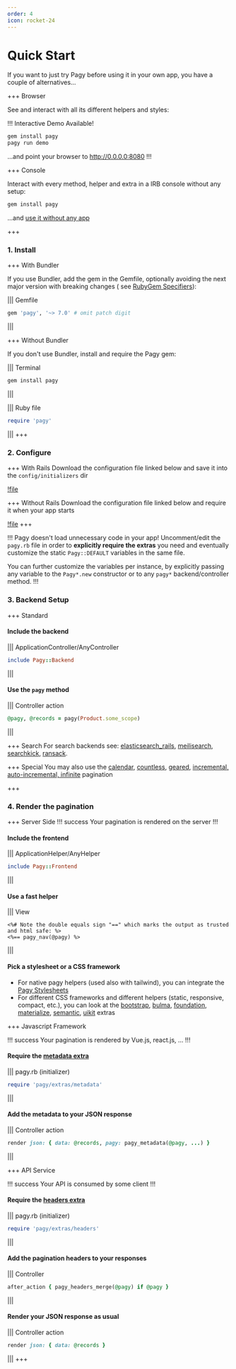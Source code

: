 ```yaml
---
order: 4
icon: rocket-24
---
```


# Quick Start

If you want to just try Pagy before using it in your own app, you have a couple of alternatives...

+++ Browser

See and interact with all its different helpers and styles:
     
!!! Interactive Demo Available!

```sh
gem install pagy
pagy run demo
```
...and point your browser to http://0.0.0.0:8080
!!!

+++ Console

Interact with every method, helper and extra in a IRB console without any setup:

```sh
gem install pagy
```

...and [use it without any app](docs/api/console.md)

+++

### 1. Install

+++ With Bundler

If you use Bundler, add the gem in the Gemfile, optionally avoiding the next major version with breaking changes (
see [RubyGem Specifiers](http://guides.rubygems.org/patterns/#pessimistic-version-constraint)):

||| Gemfile

```ruby   
gem 'pagy', '~> 7.0' # omit patch digit
```

|||

+++ Without Bundler

If you don't use Bundler, install and require the Pagy gem:

||| Terminal

```bash
gem install pagy
```

|||

||| Ruby file

```ruby
require 'pagy'
```

|||
+++

### 2. Configure

+++ With Rails
Download the configuration file linked below and save it into the `config/initializers` dir

[!file](/lib/config/pagy.rb)

+++ Without Rails
Download the configuration file linked below and require it when your app starts

[!file](/lib/config/pagy.rb)
+++

!!! Pagy doesn't load unnecessary code in your app!
Uncomment/edit the `pagy.rb` file in order to **explicitly require the extras** you need and eventually customize the
static `Pagy::DEFAULT` variables in the same file.

You can further customize the variables per instance, by explicitly passing any variable to the `Pagy*.new` constructor or to
any `pagy*` backend/controller method.
!!!

### 3. Backend Setup

+++ Standard

#### Include the backend

||| ApplicationController/AnyController

```ruby
include Pagy::Backend
```

|||

#### Use the `pagy` method

||| Controller action

```ruby
@pagy, @records = pagy(Product.some_scope)
```

|||

+++ Search
For search backends
see: [elasticsearch_rails](/docs/extras/elasticsearch_rails), [meilisearch](/docs/extras/meilisearch), [searchkick](/docs/extras/searchkick), [ransack](/docs/how-to/#paginate-ransack-results).

+++ Special
You may also use
the [calendar](/docs/extras/calendar), [countless](/docs/extras/countless), [geared](/docs/extras/gearbox), [incremental, auto-incremental, infinite](/docs/extras/pagy)
pagination

+++

### 4. Render the pagination

+++ Server Side
!!! success
Your pagination is rendered on the server
!!!

#### Include the frontend

||| ApplicationHelper/AnyHelper

```ruby
include Pagy::Frontend
```

|||

#### Use a fast helper

||| View

```erb
<%# Note the double equals sign "==" which marks the output as trusted and html safe: %>
<%== pagy_nav(@pagy) %>
```

|||

#### Pick a stylesheet or a CSS framework

- For native pagy helpers (used also with tailwind), you can integrate the [Pagy Stylesheets](/docs/api/stylesheets.md)
- For different CSS frameworks and different helpers (static, responsive, compact, etc.), you can look at the [bootstrap](docs/extras/bootstrap.md), [bulma](docs/extras/bulma.md), [foundation](docs/extras/foundation.md), [materialize](docs/extras/materialize.md), [semantic](docs/extras/semantic.md), [uikit](docs/extras/uikit.md) extras

+++ Javascript Framework

!!! success
Your pagination is rendered by Vue.js, react.js, ...
!!!

#### Require the [metadata extra](docs/extras/metadata.md)

||| pagy.rb (initializer)

```ruby
require 'pagy/extras/metadata'
```

|||

#### Add the metadata to your JSON response

||| Controller action

```ruby
render json: { data: @records, pagy: pagy_metadata(@pagy, ...) }
```

|||

+++ API Service

!!! success
Your API is consumed by some client
!!!

#### Require the [headers extra](docs/extras/headers.md)

||| pagy.rb (initializer)

```ruby
require 'pagy/extras/headers'
```

|||

#### Add the pagination headers to your responses

||| Controller

 ```ruby
 after_action { pagy_headers_merge(@pagy) if @pagy }
 ```

|||

#### Render your JSON response as usual

||| Controller action

 ```ruby
 render json: { data: @records }
 ```

|||
+++